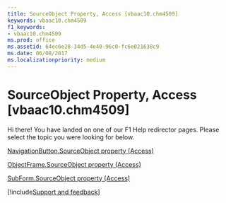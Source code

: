 ```yaml
---
title: SourceObject Property, Access [vbaac10.chm4509]
keywords: vbaac10.chm4509
f1_keywords:
- vbaac10.chm4509
ms.prod: office
ms.assetid: 64ec6e28-34d5-4e40-96c0-fc6e021638c9
ms.date: 06/08/2017
ms.localizationpriority: medium
---
```



# SourceObject Property, Access [vbaac10.chm4509]

Hi there! You have landed on one of our F1 Help redirector pages. Please select the topic you were looking for below.

[NavigationButton.SourceObject property (Access)](https://msdn.microsoft.com/library/a7ba81c6-e042-48b7-012f-396a90e7a5ea%28Office.15%29.aspx)

[ObjectFrame.SourceObject property (Access)](https://msdn.microsoft.com/library/985c8b01-84d8-2da6-6cad-5de08d835434%28Office.15%29.aspx)

[SubForm.SourceObject property (Access)](https://msdn.microsoft.com/library/bee9c1fe-c58c-b6f3-e2ad-7ceb99bacee4%28Office.15%29.aspx)

[!include[Support and feedback](~/includes/feedback-boilerplate.md)]